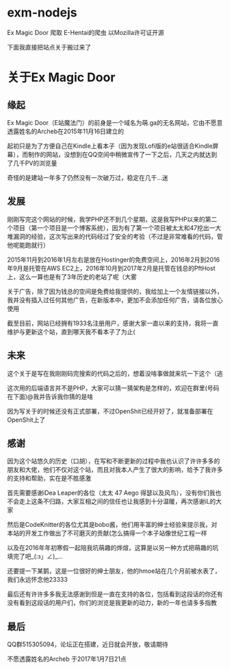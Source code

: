 # exm-nodejs

Ex Magic Door 爬取 E-Hentai的爬虫 以Mozilla许可证开源

下面我直接把站点关于搬过来了

# 关于Ex Magic Door

## 缘起

Ex Magic Door（E站魔法门）的前身是一个域名为萌.ga的无名网站，它由不愿意透露姓名的Archeb在2015年11月16日建立的

起初只是为了方便自己在Kindle上看本子（因为发现Lofi版的e站很适合Kindle屏幕），而制作的网站，没想到在QQ空间中稍微宣传了一下之后，几天之内就达到了几千PV的浏览量

奇怪的是建站一年多了仍然没有一次破万过，稳定在几千...迷

## 发展

刚刚写完这个网站的时候，我学PHP还不到几个星期，这是我写PHP以来的第二个项目（第一个项目是一个博客系统），因为有了第一个项目被太太和47挖出一大堆漏洞的经验，这次写出来的代码经过了安全的考验（不过是非常难看的代码，管他呢能跑就行）

2015年11月到2016年1月左右是放在Hostinger的免费空间上，2016年2月到2016年9月是托管在AWS EC2上，2016年10月到2017年2月是托管在钱总的PftHost上，这么一算也是有了3年历史的老站了呢（大雾

关于广告，除了因为钱总的空间是免费给我提供的，我给加上一个友情链接以外，我并没有插入过任何其他广告，在新版本中，更加不会添加任何广告，请各位放心使用

截至目前，网站已经拥有1933名注册用户，感谢大家一直以来的支持，我将一直维护与更新这个站，直到哪天我不看本子了为止(

## 未来

这个关于是写在我刚刚码完搜索的代码之后的，想着没啥事做就来坑一下这个（逃

这次用的后端语言并不是PHP，大家可以猜一猜架构是怎样的，欢迎在群里(号码在下面)@我并告诉我你猜的是啥

因为写关于的时候还没有正式部署，不过OpenShit已经开好了，就准备部署在OpenShit上了

## 感谢

因为这个站悠久的历史（口胡），在写和不断更新的过程中我也认识了许许多多的朋友和大佬，他们不仅对这个站，而且对我本人产生了很大的影响，给予了我许多的支持和帮助，实在是不胜感激

首先需要感谢iDea Leaper的各位（太太 47 Aego 得瑟以及风鸟），没有你们我也不会走上这条不归路，大家互相之间的信任也让我感到十分温暖，再次感谢iL的大家

然后是CodeKnitter的各位尤其是bobo酱，他们用丰富的绅士经验来提示我，对本站的开发工作做出了不可磨灭的贡献(怎么搞得一个本子站像世纪工程一样

以及在2016年年初寒假一起陪我坑萌趣的烨煊，这算是以另一种方式把萌趣的坑填完了吧_(:з」∠)_...

还要提一下某鹅，这是一位很好的绅士朋友，他的hmoe站在几个月前被水表了，我们永远怀念他23333

最后还有许许多多我无法感谢到但是一直在支持的各位，包括看到这段话的你还有没有看到这段话的用户们，你们的浏览是我更新的动力，新的一年也请多多指教

## 最后
QQ群515305094，论坛正在搭建，近日就会开放，敬请期待

不愿透露姓名的Archeb
于2017年1月7日21点
